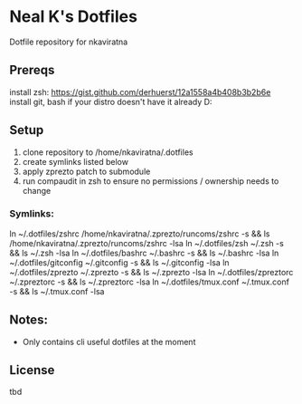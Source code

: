 # Neal K's Dotfiles

Dotfile repository for nkaviratna

## Prereqs

install zsh: https://gist.github.com/derhuerst/12a1558a4b408b3b2b6e
install git, bash if your distro doesn't have it already D:

## Setup

1. clone repository to /home/nkaviratna/.dotfiles
2. create symlinks listed below
3. apply zprezto patch to submodule
4. run compaudit in zsh to ensure no permissions / ownership needs to change

### Symlinks:
ln ~/.dotfiles/zshrc /home/nkaviratna/.zprezto/runcoms/zshrc -s && ls /home/nkaviratna/.zprezto/runcoms/zshrc -lsa
ln ~/.dotfiles/zsh ~/.zsh -s && ls ~/.zsh -lsa
ln ~/.dotfiles/bashrc ~/.bashrc -s && ls ~/.bashrc -lsa
ln ~/.dotfiles/gitconfig ~/.gitconfig -s && ls ~/.gitconfig -lsa
ln ~/.dotfiles/zprezto ~/.zprezto -s && ls ~/.zprezto -lsa
ln ~/.dotfiles/zpreztorc ~/.zpreztorc -s && ls ~/.zpreztorc -lsa
ln ~/.dotfiles/tmux.conf ~/.tmux.conf -s && ls ~/.tmux.conf -lsa

## Notes:

- Only contains cli useful dotfiles at the moment

## License

tbd
